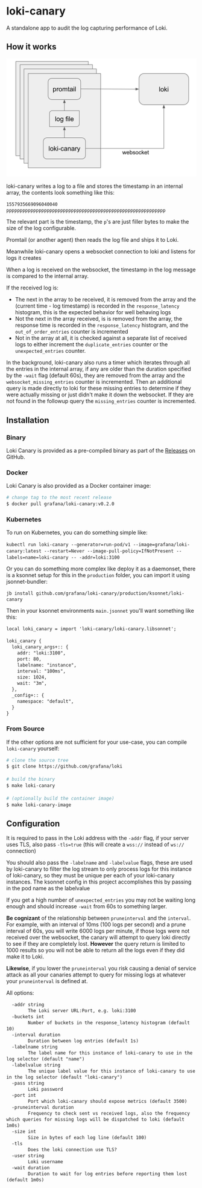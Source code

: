 # loki-canary

A standalone app to audit the log capturing performance of Loki.

## How it works

![block_diagram](block.png)

loki-canary writes a log to a file and stores the timestamp in an internal
array, the contents look something like this:

```nohighlight
1557935669096040040 ppppppppppppppppppppppppppppppppppppppppppppppppppppppppppp
```

The relevant part is the timestamp, the `p`'s are just filler bytes to make the
size of the log configurable.

Promtail (or another agent) then reads the log file and ships it to Loki.

Meanwhile loki-canary opens a websocket connection to loki and listens for logs
it creates

When a log is received on the websocket, the timestamp in the log message is
compared to the internal array.

If the received log is:

  * The next in the array to be received, it is removed from the array and the
    (current time - log timestamp) is recorded in the `response_latency`
    histogram, this is the expected behavior for well behaving logs
  * Not the next in the array received, is is removed from the array, the
    response time is recorded in the `response_latency` histogram, and the
    `out_of_order_entries` counter is incremented
  * Not in the array at all, it is checked against a separate list of received
    logs to either increment the `duplicate_entries` counter or the
    `unexpected_entries` counter.

In the background, loki-canary also runs a timer which iterates through all the
entries in the internal array, if any are older than the duration specified by
the `-wait` flag (default 60s), they are removed from the array and the
`websocket_missing_entries` counter is incremented. Then an additional query is
made directly to loki for these missing entries to determine if they were
actually missing or just didn't make it down the websocket. If they are not
found in the followup query the `missing_entries` counter is incremented.

## Installation

### Binary
Loki Canary is provided as a pre-compiled binary as part of the
[Releases](https://github.com/grafana/loki/releases) on GitHub.

### Docker
Loki Canary is also provided as a Docker container image:
```bash
# change tag to the most recent release
$ docker pull grafana/loki-canary:v0.2.0
```

### Kubernetes
To run on Kubernetes, you can do something simple like:

`kubectl run loki-canary --generator=run-pod/v1
--image=grafana/loki-canary:latest --restart=Never --image-pull-policy=IfNotPresent
--labels=name=loki-canary -- -addr=loki:3100`

Or you can do something more complex like deploy it as a daemonset, there is a
ksonnet setup for this in the `production` folder, you can import it using
jsonnet-bundler:

```shell
jb install github.com/grafana/loki-canary/production/ksonnet/loki-canary
```

Then in your ksonnet environments `main.jsonnet` you'll want something like
this:

```jsonnet
local loki_canary = import 'loki-canary/loki-canary.libsonnet';

loki_canary {
  loki_canary_args+:: {
    addr: "loki:3100",
    port: 80,
    labelname: "instance",
    interval: "100ms",
    size: 1024,
    wait: "3m",
  },
  _config+:: {
    namespace: "default",
  }
}

```

### From Source
If the other options are not sufficient for your use-case, you can compile
`loki-canary` yourself:

```bash
# clone the source tree
$ git clone https://github.com/grafana/loki

# build the binary
$ make loki-canary

# (optionally build the container image)
$ make loki-canary-image
```

## Configuration

It is required to pass in the Loki address with the `-addr` flag, if your server
uses TLS, also pass `-tls=true` (this will create a `wss://` instead of `ws://`
connection)

You should also pass the `-labelname` and `-labelvalue` flags, these are used by
loki-canary to filter the log stream to only process logs for this instance of
loki-canary, so they must be unique per each of your loki-canary instances. The
ksonnet config in this project accomplishes this by passing in the pod name as
the labelvalue

If you get a high number of `unexpected_entries` you may not be waiting long
enough and should increase `-wait` from 60s to something larger.

__Be cognizant__ of the relationship between `pruneinterval` and the `interval`.
For example, with an interval of 10ms (100 logs per second) and a prune interval
of 60s, you will write 6000 logs per minute, if those logs were not received
over the websocket, the canary will attempt to query loki directly to see if
they are completely lost. __However__ the query return is limited to 1000
results so you will not be able to return all the logs even if they did make it
to Loki.

__Likewise__, if you lower the `pruneinterval` you risk causing a denial of
service attack as all your canaries attempt to query for missing logs at
whatever your `pruneinterval` is defined at.

All options:

```nohighlight
  -addr string
        The Loki server URL:Port, e.g. loki:3100
  -buckets int
        Number of buckets in the response_latency histogram (default 10)
  -interval duration
        Duration between log entries (default 1s)
  -labelname string
        The label name for this instance of loki-canary to use in the log selector (default "name")
  -labelvalue string
        The unique label value for this instance of loki-canary to use in the log selector (default "loki-canary")
  -pass string
        Loki password
  -port int
        Port which loki-canary should expose metrics (default 3500)
  -pruneinterval duration
        Frequency to check sent vs received logs, also the frequency which queries for missing logs will be dispatched to loki (default 1m0s)
  -size int
        Size in bytes of each log line (default 100)
  -tls
        Does the loki connection use TLS?
  -user string
        Loki username
  -wait duration
        Duration to wait for log entries before reporting them lost (default 1m0s)
```
